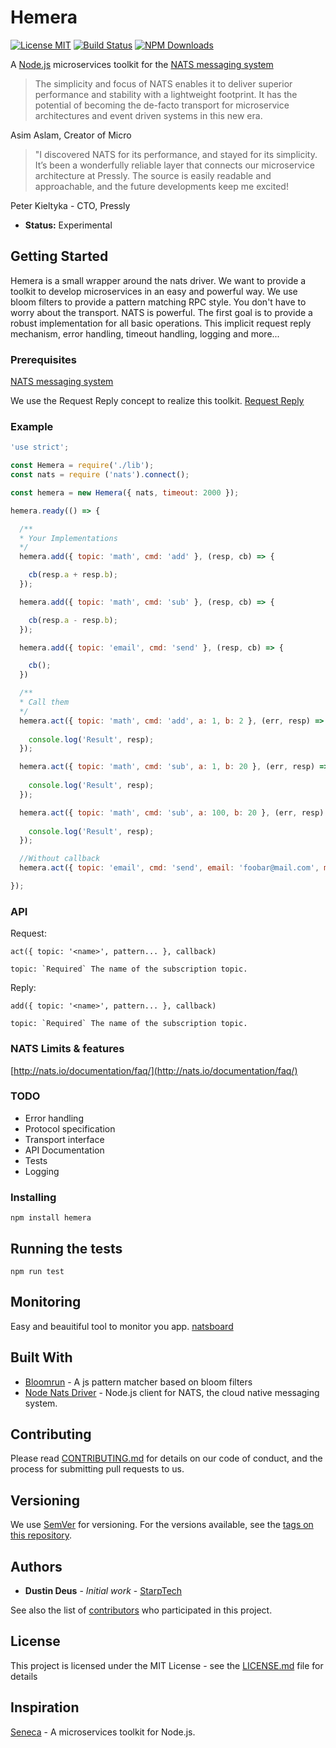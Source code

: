 # Hemera

[![License MIT](https://img.shields.io/npm/l/express.svg)](http://opensource.org/licenses/MIT)
[![Build Status](https://travis-ci.org/StarpTech/hemera.svg?branch=master)](https://travis-ci.org/StarpTech/hemera)
[![NPM Downloads](https://img.shields.io/npm/dt/hemera.svg?style=flat)](https://www.npmjs.com/package/@starptech/hemera)

A [Node.js](http://nodejs.org/) microservices toolkit for the [NATS messaging system](https://nats.io)

> The simplicity and focus of NATS enables it to deliver superior performance and stability with a lightweight footprint. It has the potential of becoming the de-facto transport for microservice architectures and event driven systems in this new era.

Asim Aslam, Creator of Micro

> "I discovered NATS for its performance, and stayed for its simplicity. It’s been a wonderfully reliable layer that connects our microservice architecture at Pressly. The source is easily readable and approachable, and the future developments keep me excited!

Peter Kieltyka - CTO, Pressly

- __Status:__ Experimental

## Getting Started

Hemera is a small wrapper around the nats driver. We want to provide a toolkit to develop microservices in an easy and powerful way. We use bloom filters to provide a pattern matching RPC style. You don't have to worry about the transport. NATS is powerful. The first goal is to provide a robust implementation for all basic operations. This implicit request reply mechanism, error handling, timeout handling, logging and more...

### Prerequisites

[NATS messaging system](https://nats.io)

We use the Request Reply concept to realize this toolkit. [Request Reply](http://nats.io/documentation/concepts/nats-req-rep/)

### Example

```js
'use strict';

const Hemera = require('./lib');
const nats = require ('nats').connect();

const hemera = new Hemera({ nats, timeout: 2000 });

hemera.ready(() => {

  /**
  * Your Implementations
  */
  hemera.add({ topic: 'math', cmd: 'add' }, (resp, cb) => {

    cb(resp.a + resp.b);
  });

  hemera.add({ topic: 'math', cmd: 'sub' }, (resp, cb) => {

    cb(resp.a - resp.b);
  });

  hemera.add({ topic: 'email', cmd: 'send' }, (resp, cb) => {

    cb();
  })

  /**
  * Call them
  */
  hemera.act({ topic: 'math', cmd: 'add', a: 1, b: 2 }, (err, resp) => {
    
    console.log('Result', resp);
  });

  hemera.act({ topic: 'math', cmd: 'sub', a: 1, b: 20 }, (err, resp) => {
    
    console.log('Result', resp);
  });

  hemera.act({ topic: 'math', cmd: 'sub', a: 100, b: 20 }, (err, resp) => {
    
    console.log('Result', resp);
  });

  //Without callback
  hemera.act({ topic: 'email', cmd: 'send', email: 'foobar@mail.com', msg: 'Hi' });

});
```

### API

Request:
```
act({ topic: '<name>', pattern... }, callback)

topic: `Required` The name of the subscription topic.
```

Reply:
```
add({ topic: '<name>', pattern... }, callback)

topic: `Required` The name of the subscription topic.
```

### NATS Limits & features
[http://nats.io/documentation/faq/](http://nats.io/documentation/faq/)


### TODO

- Error handling
- Protocol specification
- Transport interface
- API Documentation
- Tests
- Logging

### Installing

```
npm install hemera
```


## Running the tests


```
npm run test
```

## Monitoring

Easy and beauitiful tool to monitor you app. [natsboard](https://github.com/fatihcode/natsboard)

## Built With

* [Bloomrun](https://github.com/mcollina/bloomrun) - A js pattern matcher based on bloom filters
* [Node Nats Driver](https://github.com/nats-io/node-nats) - Node.js client for NATS, the cloud native messaging system.

## Contributing

Please read [CONTRIBUTING.md](https://gist.github.com/PurpleBooth/b24679402957c63ec426) for details on our code of conduct, and the process for submitting pull requests to us.

## Versioning

We use [SemVer](http://semver.org/) for versioning. For the versions available, see the [tags on this repository](https://github.com/your/project/tags). 

## Authors

* **Dustin Deus** - *Initial work* - [StarpTech](https://github.com/StarpTech)

See also the list of [contributors](https://github.com/StarpTech/hemera/contributors) who participated in this project.

## License

This project is licensed under the MIT License - see the [LICENSE.md](LICENSE.md) file for details

## Inspiration

[Seneca](https://github.com/senecajs/seneca) - A microservices toolkit for Node.js.
